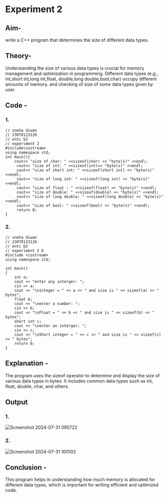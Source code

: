 # Experiment 2
## Aim-
write a C++ program that determines the size of different data types.

## Theory-
Understanding the size of various data types is crucial for memory management and optimization in programming. 
Different data types (e.g., int,short int,long int,float, double,long double,bool,char) occupy different amounts of memory.
and checking of size of some data types given by user.
## Code - 
### 1.
```
// sneha diwan
// 23070123126
// entc b2 
// experiment 2 
#include<iostream>
using namespace std;
int main(){
    cout<< "size of char: " <<sizeof(char) << "byte(s)" <<endl;
     cout<< "size of int: " <<sizeof(int)<< "byte(s)" <<endl;
     cout<< "size of short int: " <<sizeof(short int) << "byte(s)" <<endl;
     cout<< "size of long int: " <<sizeof(long int) << "byte(s)" <<endl;
     cout<< "size of float : " <<sizeof(float) << "byte(s)" <<endl;
     cout<< "size of double: " <<sizeof(double) << "byte(s)" <<endl;
     cout<< "size of long double: " <<sizeof(long double) << "byte(s)" <<endl;
     cout<< "size of bool: " <<sizeof(bool) << "byte(s)" <<endl;
     return 0;
}

```
### 2.
```
// sneha diwan
// 23070123126
// entc b2 
// experiment 2 b
#include <iostream>
using namespace std;

int main()
{
    int a;
    cout << "enter any interger: ";
    cin >> a;
    cout << "\ninteger = " << a << " and size is " << sizeof(a) << " bytes";
    float b;
    cout << "\nenter a number: ";
    cin >> b;
    cout << "\nFloat = " << b << " and size is " << sizeof(b) << " bytes";
    short int c;
    cout << "\nenter an interger: ";
    cin >> c;
    cout << "\nShort integer = " << c << " and size is " << sizeof(c) << " bytes";
    return 0;
}
```

## Explanation - 
The program uses the sizeof operator to determine and display the size of various data types in bytes. It includes common data types such as int, float, double, char, and others.

## Output

### 1. 
![Screenshot 2024-07-31 095722](https://github.com/user-attachments/assets/58db7b5d-4d33-4fb8-a314-7dcd8484a8a4)

### 2.
![Screenshot 2024-07-31 100102](https://github.com/user-attachments/assets/0c6b4fd9-477d-4e34-96fd-a3c695db4421)

## Conclusion - 
This program helps in understanding how much memory is allocated for different data types, which is important for writing efficient and optimized code.
